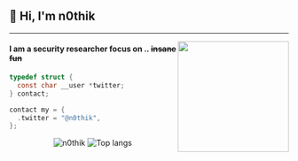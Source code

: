 ## 👋 Hi, I'm n0thik

------------

<img align='right' src='https://media4.giphy.com/media/v1.Y2lkPTc5MGI3NjExeXNkYnZ6YnAzbHltcHRpejZmZzhvcHVhZjJrYWYzNDBsMmxuM3ZrbSZlcD12MV9pbnRlcm5hbF9naWZfYnlfaWQmY3Q9Zw/3xs6K4mZi1n0YrBUdd/giphy.gif' width='200"'>

#### I am a security researcher focus on .. ~~insane fun~~

</div>

```c
typedef struct {
  const char __user *twitter;
} contact;

contact my = {
  .twitter = "@n0thik",
};
```

<p align="center">
  <img src="https://github-readme-stats.vercel.app/api?username=n0thik&show_icons=true&title_color=fff&icon_color=00d9ff&text_color=c9d1d9&bg_color=161b22" alt="n0thik" />
    <img src="https://github-readme-stats.vercel.app/api/top-langs/?username=n0thik&layout=compact&show_icons=true&title_color=fff&icon_color=fff&text_color=c9d1d9&bg_color=161b22&hide=elixir" alt="Top langs" />
</p>
